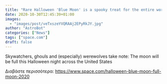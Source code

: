 ```yaml
---
title: "Rare Halloween 'Blue Moon' is a spooky treat for the entire world"
date: 2020-10-30T12:45:39+01:00
images:
  - "images/post/veTxszeYVQRAAj2EPyRkJY.jpg"
author: "AstroBot"
categories: ["News"]
tags: ["space.com"]
draft: false
---
```


Skywatchers, ghouls and (especially) werewolves take note: The moon will be full this Halloween night across the United States 

Διαβάστε περισσότερα: https://www.space.com/halloween-blue-moon-full-moon-2020
